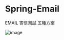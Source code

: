 # Spring-Email

EMAIL 寄信測試 五種方案

![image](https://user-images.githubusercontent.com/57822275/173012699-746a5690-31b5-40f8-b17b-a8c4d7c14808.png)
